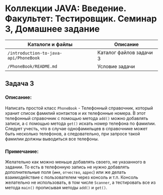 # Коллекции JAVA: Введение. Факультет: Тестировщик. Семинар 3, Домашнее задание

Каталоги и файлы                      | Описание
--------------------------------------|-----------------------------------------------------
`/introduction-to-java-api/PhoneBook` | Каталог файлов задачи 3
`/PhoneBook/README.md`                | Условие задачи

## Задача 3

### Описание:

Написать простой класс `PhoneBook` - Телефонный справочник, который хранит список фамилий контактов и их телефонные номера. В этот телефонный справочник с помощью метода `add()` можно добавлять записи, а с помощью метода `get()` искать номер телефона по фамилии. Следует учесть, что в случае однофамильцев в справочнике может быть несколько телефонов, а следовательно, при запросе такой фамилии должны выводиться все телефоны.

### Примечание:

Желательно как можно меньше добавлять своего, не указанного в задании. То есть в телефонную запись не нужно добавлять дополнительные поля (`имя`, `отчество`, `адрес`) или же делать взаимодействие с пользователем через консоль и т.п. Консоль желательно не использовать, в том числе `Scanner`, а тестировать все из метода `main()` прописывая методы `add()` и `get()`.

